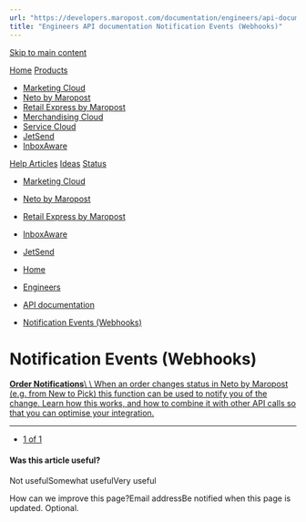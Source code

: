 ```yaml
---
url: "https://developers.maropost.com/documentation/engineers/api-documentation/notification-events-webhooks?pgnum=1"
title: "Engineers API documentation Notification Events (Webhooks)"
---
```


[Skip to main content](https://developers.maropost.com/documentation/engineers/api-documentation/notification-events-webhooks?pgnum=1#main-content)

[Home](https://developers.maropost.com/) [Products](https://developers.maropost.com/documentation/engineers/api-documentation/notification-events-webhooks?pgnum=1)

- [Marketing Cloud](https://galaxy.maropost.com/categories/marketing-cloud)
- [Neto by Maropost](https://galaxy.maropost.com/categories/neto-by-maropost)
- [Retail Express by Maropost](https://galaxy.maropost.com/categories/retail-express)
- [Merchandising Cloud](https://galaxy.maropost.com/categories/merchandising-cloud)
- [Service Cloud](https://galaxy.maropost.com/categories/service-cloud)
- [JetSend](https://galaxy.maropost.com/categories/jetsend)
- [InboxAware](https://galaxy.maropost.com/categories/inboxaware)

[Help Articles](https://galaxy.maropost.com/kb/neto-by-maropost) [Ideas](https://galaxy.maropost.com/categories/neto-by-maropost-ideas) [Status](https://developers.maropost.com/documentation/engineers/api-documentation/notification-events-webhooks?pgnum=1)
- [Marketing Cloud](https://status.maropost.com/)
- [Neto by Maropost](https://status.netohq.com/)
- [Retail Express by Maropost](https://status-retailcloud.maropost.com/)
- [InboxAware](https://status.inboxaware.com/)
- [JetSend](https://status.jetsend.com/)

- [Home](https://developers.maropost.com/)
- [Engineers](https://developers.maropost.com/documentation/engineers)
- [API documentation](https://developers.maropost.com/documentation/engineers/api-documentation)
- [Notification Events (Webhooks)](https://developers.maropost.com/documentation/engineers/api-documentation/notification-events-webhooks)

# Notification Events (Webhooks)

[**Order Notifications**\\
\\
When an order changes status in Neto by Maropost (e.g. from New to Pick) this function can be used to notify you of the change. Learn how this works, and how to combine it with other API calls so that you can optimise your integration.](https://developers.maropost.com/documentation/engineers/api-documentation/notification-events-webhooks/order-notifications/)

* * *

- [1 of 1](https://developers.maropost.com/documentation/engineers/api-documentation/notification-events-webhooks?pgnum=1)

#### Was this article useful?

Not usefulSomewhat usefulVery useful

How can we improve this page?Email addressBe notified when this page is updated. Optional.
